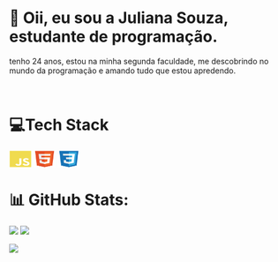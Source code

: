 <h1> 👋 Oii, eu sou a Juliana Souza, estudante de programação.</h1>
<p> tenho 24 anos, estou na minha segunda faculdade, me descobrindo no mundo da programação e amando tudo que estou apredendo.</p>
<div style="display: inline_block"><br>
  <h1> 💻Tech Stack </h1>
  <img align="center" alt="Rafa-Js" height="30" width="40" src="https://raw.githubusercontent.com/devicons/devicon/master/icons/javascript/javascript-plain.svg">
  <img align="center" alt="Rafa-HTML" height="30" width="40" src="https://raw.githubusercontent.com/devicons/devicon/master/icons/html5/html5-original.svg">
  <img align="center" alt="Rafa-CSS" height="30" width="40" src="https://raw.githubusercontent.com/devicons/devicon/master/icons/css3/css3-original.svg">
 
</div>

# 📊 GitHub Stats:
<img src="https://github-readme-stats-wheat-two-53.vercel.app/api?username=julianasoz&theme=dracula&include_all_border=false&include_all_commits=false&count_private=false"  width="364px" />                    <img src="https://github-readme-streak-stats.herokuapp.com/?user=julianasoz&theme=dracula&include_all_border=false"  width="400px" />



![](https://github-readme-stats-wheat-two-53.vercel.app/api/top-langs/?username=julianasoz&theme=dracula&include_all_border=false&include_all_commits=false&count_private=false&layout=compact)
